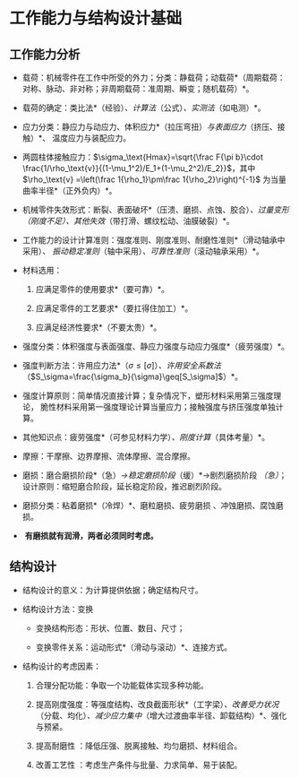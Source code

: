工作能力与结构设计基础
======================

工作能力分析
------------

-   载荷：机械零件在工作中所受的外力；分类：静载荷；动载荷*（周期载荷：对称、脉动、非对称；非周期载荷：准周期、瞬变；随机载荷）*。

-   
    载荷的确定：类比法*（经验）*、计算法*（公式）*、实测法*（如电测）*。

-   应力分类：静应力与动应力、体积应力*（拉压弯扭）*与表面应力*（挤压、接触）*、
    温度应力与装配应力。

-    两圆柱体接触应力：$\sigma_\text{Hmax}=\sqrt{\frac F{\pi b}\cdot
        \frac{1/\rho_\text{v}}{(1-\mu_1^2)/E_1+(1-\mu_2^2)/E_2}}$，其中$\rho_\text{v}
        =\left(\frac 1{\rho_1}\pm\frac 1{\rho_2}\right)^{-1}$
    为当量曲率半径*（正外负内）*。

-   机械零件失效形式：断裂、表面破坏*（压溃、磨损、点蚀、胶合）*、过量变形
    *（刚度不足）*、其他失效*（带打滑、螺纹松动、油膜破裂）*。

-   工作能力的设计计算准则：强度准则、刚度准则、耐磨性准则*（滑动轴承中采用）*、
    振动稳定准则*（轴中采用）*、可靠性准则*（滚动轴承采用）*。

-   材料选用：

    1.  应满足零件的使用要求*（要可靠）*。

    2.  应满足零件的工艺要求*（要扛得住加工）*。

    3.  应满足经济性要求*（不要太贵）*。

-   强度分类：体积强度与表面强度、静应力强度与动应力强度*（疲劳强度）*。

-   强度判断方法：许用应力法*（$\sigma\leq[\sigma]$）*、许用安全系数法*（$S_\sigma=\frac{\sigma_b}{\sigma}\geq[S_\sigma]$）*。

-   
    强度计算原则：简单情况直接计算；复杂情况下，塑形材料采用第三强度理论，
    脆性材料采用第一强度理论计算当量应力；接触强度与挤压强度单独计算。

-   
    其他知识点：疲劳强度*（可参见材料力学）*、刚度计算*（具体考量）*。

-    摩擦：干摩擦、边界摩擦、流体摩擦、混合摩擦。

-   磨损：磨合磨损阶段*（急）*$\to$稳定磨损阶段*（缓）*$\to$剧烈磨损阶段
    *（急）*；设计原则：缩短磨合阶段，延长稳定阶段，推迟剧烈阶段。

-   磨损分类：粘着磨损*（冷焊）*、磨粒磨损、疲劳磨损
    、冲蚀磨损、腐蚀磨损。

-    **有磨损就有润滑，两者必须同时考虑。**

结构设计
--------

-   结构设计的意义：为计算提供依据；确定结构尺寸。

-   结构设计方法：变换

    -   变换结构形态：形状、位置、数目、尺寸；

    -   变换零件关系：运动形式*（滑动与滚动）*、连接方式。

-   结构设计的考虑因素：

    1.   合理分配功能：争取一个功能载体实现多种功能。

    2.  提高刚度强度：等强度结构、改良截面形状*（工字梁）*、改善受力状况*（分载、均化）*、减少应力集中*（增大过渡曲率半径、卸载结构）*、强化与预紧。

    3.  提高耐磨性 ：降低压强、脱离接触、均匀磨损、材料组合。

    4.  改善工艺性 ：考虑生产条件与批量、力求简单、易于装配。
